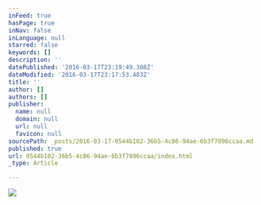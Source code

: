 ```yaml
---
inFeed: true
hasPage: true
inNav: false
inLanguage: null
starred: false
keywords: []
description: ''
datePublished: '2016-03-17T23:19:49.308Z'
dateModified: '2016-03-17T23:17:53.483Z'
title: ''
author: []
authors: []
publisher:
  name: null
  domain: null
  url: null
  favicon: null
sourcePath: _posts/2016-03-17-0544b102-36b5-4c86-94ae-6b3f7896ccaa.md
published: true
url: 0544b102-36b5-4c86-94ae-6b3f7896ccaa/index.html
_type: Article

---
```

![](https://the-grid-user-content.s3-us-west-2.amazonaws.com/6c52037d-ae8e-44eb-9689-6b6b119a6c09.jpg)